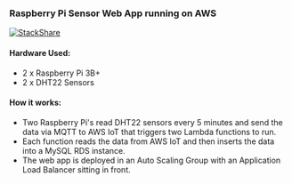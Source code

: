 ### Raspberry Pi Sensor Web App running on AWS

[![StackShare](http://img.shields.io/badge/tech-stack-0690fa.svg?style=flat)](https://stackshare.io/bthompson7/pi-sensor-v2)

#### Hardware Used:
- 2 x Raspberry Pi 3B+
- 2 x DHT22 Sensors

#### How it works:
- Two Raspberry Pi's read DHT22 sensors every 5 minutes and send the data via MQTT to AWS IoT that triggers two Lambda functions to run. 
- Each function reads the data from AWS IoT and then inserts the data into a MySQL RDS instance.
- The web app is deployed in an Auto Scaling Group with an Application Load Balancer sitting in front.
